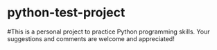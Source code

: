# python-test-project
#This is a personal project to practice Python programming skills. Your suggestions and comments are welcome and appreciated!
